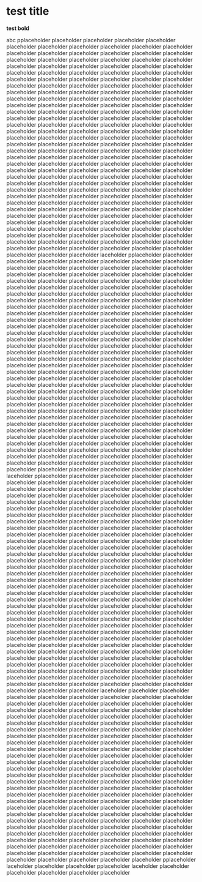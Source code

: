 # test title

**test bold**

abc
pplaceholder placeholder placeholder placeholder placeholder placeholder placeholder placeholder placeholder placeholder placeholder placeholder placeholder placeholder placeholder placeholder placeholder placeholder placeholder placeholder placeholder placeholder placeholder placeholder placeholder placeholder placeholder placeholder placeholder placeholder placeholder placeholder placeholder placeholder placeholder placeholder placeholder placeholder placeholder placeholder placeholder placeholder placeholder placeholder placeholder placeholder placeholder placeholder placeholder placeholder placeholder placeholder placeholder placeholder placeholder placeholder placeholder placeholder placeholder placeholder placeholder placeholder placeholder placeholder placeholder placeholder placeholder placeholder placeholder placeholder placeholder placeholder placeholder placeholder placeholder placeholder placeholder placeholder placeholder placeholder placeholder placeholder placeholder placeholder placeholder placeholder placeholder placeholder placeholder placeholder placeholder placeholder placeholder placeholder placeholder placeholder placeholder placeholder placeholder placeholder placeholder placeholder placeholder placeholder placeholder placeholder placeholder placeholder placeholder placeholder placeholder placeholder placeholder placeholder placeholder placeholder placeholder placeholder placeholder placeholder placeholder placeholder placeholder placeholder placeholder placeholder placeholder placeholder placeholder placeholder placeholder placeholder placeholder placeholder placeholder placeholder placeholder placeholder placeholder placeholder placeholder placeholder placeholder placeholder placeholder placeholder placeholder placeholder placeholder placeholder placeholder placeholder placeholder placeholder placeholder placeholder placeholder placeholder placeholder placeholder placeholder placeholder placeholder placeholder placeholder placeholder placeholder placeholder placeholder placeholder placeholder placeholder placeholder placeholder placeholder placeholder placeholder placeholder placeholder placeholder placeholder placeholder placeholder placeholder placeholder placeholder placeholder placeholder placeholder placeholder placeholder placeholder placeholder placeholder placeholder placeholder placeholder placeholder placeholder placeholder laceholder 
pplaceholder placeholder placeholder placeholder placeholder placeholder placeholder placeholder placeholder placeholder placeholder placeholder placeholder placeholder placeholder placeholder placeholder placeholder placeholder placeholder placeholder placeholder placeholder placeholder placeholder placeholder placeholder placeholder placeholder placeholder placeholder placeholder placeholder placeholder placeholder placeholder placeholder placeholder placeholder placeholder placeholder placeholder placeholder placeholder placeholder placeholder placeholder placeholder placeholder placeholder placeholder placeholder placeholder placeholder placeholder placeholder placeholder placeholder placeholder placeholder placeholder placeholder placeholder placeholder placeholder placeholder placeholder placeholder placeholder placeholder placeholder placeholder placeholder placeholder placeholder placeholder placeholder placeholder placeholder placeholder placeholder placeholder placeholder placeholder placeholder placeholder placeholder placeholder placeholder placeholder placeholder placeholder placeholder placeholder placeholder placeholder placeholder placeholder placeholder placeholder placeholder placeholder placeholder placeholder placeholder placeholder placeholder placeholder placeholder placeholder placeholder placeholder placeholder placeholder placeholder placeholder placeholder placeholder placeholder placeholder placeholder placeholder placeholder placeholder placeholder placeholder placeholder placeholder placeholder placeholder placeholder placeholder placeholder placeholder placeholder placeholder placeholder placeholder placeholder placeholder placeholder placeholder placeholder placeholder placeholder placeholder placeholder placeholder placeholder placeholder placeholder placeholder placeholder placeholder placeholder placeholder placeholder placeholder placeholder placeholder placeholder placeholder placeholder placeholder placeholder placeholder placeholder placeholder placeholder placeholder placeholder placeholder placeholder placeholder placeholder placeholder placeholder placeholder placeholder placeholder placeholder placeholder placeholder placeholder placeholder placeholder placeholder placeholder placeholder placeholder placeholder placeholder placeholder placeholder placeholder placeholder placeholder placeholder placeholder placeholder laceholder 
pplaceholder placeholder placeholder placeholder placeholder placeholder placeholder placeholder placeholder placeholder placeholder placeholder placeholder placeholder placeholder placeholder placeholder placeholder placeholder placeholder placeholder placeholder placeholder placeholder placeholder placeholder placeholder placeholder placeholder placeholder placeholder placeholder placeholder placeholder placeholder placeholder placeholder placeholder placeholder placeholder placeholder placeholder placeholder placeholder placeholder placeholder placeholder placeholder placeholder placeholder placeholder placeholder placeholder placeholder placeholder placeholder placeholder placeholder placeholder placeholder placeholder placeholder placeholder placeholder placeholder placeholder placeholder placeholder placeholder placeholder placeholder placeholder placeholder placeholder placeholder placeholder placeholder placeholder placeholder placeholder placeholder placeholder placeholder placeholder placeholder placeholder placeholder placeholder placeholder placeholder placeholder placeholder placeholder placeholder placeholder placeholder placeholder placeholder placeholder placeholder placeholder placeholder placeholder placeholder placeholder placeholder placeholder placeholder placeholder placeholder placeholder placeholder placeholder placeholder placeholder placeholder placeholder placeholder placeholder placeholder placeholder placeholder placeholder placeholder placeholder placeholder placeholder placeholder placeholder placeholder placeholder placeholder placeholder placeholder placeholder placeholder placeholder placeholder placeholder placeholder placeholder placeholder placeholder placeholder placeholder placeholder placeholder placeholder placeholder placeholder placeholder placeholder placeholder placeholder placeholder placeholder placeholder placeholder placeholder placeholder placeholder placeholder placeholder placeholder placeholder placeholder placeholder placeholder placeholder placeholder placeholder placeholder placeholder placeholder placeholder placeholder placeholder placeholder placeholder placeholder placeholder placeholder placeholder placeholder placeholder placeholder placeholder placeholder placeholder placeholder placeholder placeholder placeholder placeholder placeholder placeholder placeholder placeholder placeholder placeholder laceholder 
placeholder 
placeholder 
placeholder 
placeholder placeholder placeholder placeholder placeholder placeholder placeholder placeholder placeholder placeholder placeholder placeholder placeholder placeholder placeholder placeholder placeholder placeholder placeholder placeholder placeholder placeholder placeholder placeholder placeholder placeholder placeholder placeholder placeholder placeholder placeholder placeholder placeholder placeholder placeholder placeholder placeholder placeholder placeholder placeholder placeholder placeholder placeholder placeholder placeholder placeholder placeholder placeholder placeholder placeholder 
placeholder placeholder placeholder placeholder placeholder placeholder placeholder placeholder placeholder placeholder placeholder placeholder placeholder placeholder placeholder placeholder placeholder placeholder placeholder placeholder placeholder placeholder placeholder placeholder placeholder placeholder placeholder placeholder placeholder placeholder placeholder placeholder placeholder placeholder placeholder placeholder placeholder placeholder placeholder placeholder placeholder placeholder placeholder placeholder placeholder placeholder placeholder placeholder placeholder placeholder 
placeholder placeholder placeholder placeholder placeholder placeholder placeholder placeholder placeholder placeholder placeholder placeholder placeholder placeholder placeholder placeholder placeholder placeholder placeholder placeholder placeholder placeholder placeholder placeholder placeholder placeholder placeholder placeholder placeholder placeholder placeholder placeholder placeholder placeholder placeholder placeholder placeholder placeholder placeholder placeholder placeholder placeholder placeholder placeholder placeholder placeholder placeholder placeholder placeholder placeholder 
placeholder placeholder 
placeholder placeholder 
pplaceholder laceholder placeholder 
 placeholder 
 pplaceholder laceholder 
  placeholder 
  placeholder 
placeholder 
placeholder 
placeholder 

